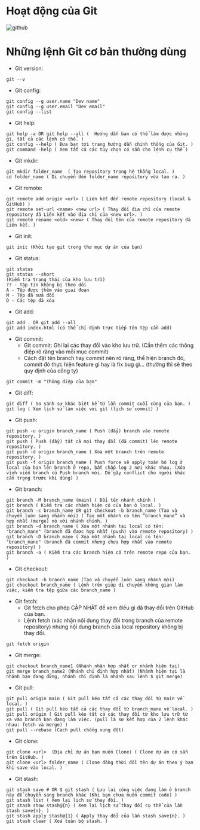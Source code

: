 # Hoạt động của Git
![github](https://github.com/phuccoderr/github-demo-phuc/assets/124669538/c1d5e7fe-54ab-4d18-a70f-d704b6706c61)

# Những lệnh Git cơ bản thường dùng
- Git version:
~~~
git --v
~~~
- Git config:
~~~
git config --g user.name "Dev name"
git config --g user.email "Dev email"
git config --list
~~~
- Git help:
~~~
git help -a OR git help --all (  Hướng dẫn bạn có thể làm được những gì, tất cả các lệnh có thể. )
git config --help ( Đưa bạn tới trang hướng dẫn chính thống của Git. )
git command -help ( Xem tất cả các tùy chọn có sẵn cho lệnh cụ thể )
~~~
- Git mkdir:
~~~
git mkdir folder_name  ( Tạo repository trong hệ thống local. )
cd folder_name ( Di chuyển đến folder_name repository vừa tạo ra. )
~~~
- Git remote:
~~~
git remote add origin <url> ( Liên kết đến remote repository (local & GitHub) )
git remote set-url <name> <new url> ( Thay đổi địa chỉ của remote repository đã Liên kết vào địa chỉ của <new url>. )
git remote rename <old> <new> ( Thay đổi tên của remote repository đã Liên kết. )
~~~
- Git init:
~~~
git init (Khởi tạo git trong thư mục dự án của bạn)
~~~
- Git status:
~~~
git status
git status --short
(Kiểm tra trạng thái của kho lưu trữ)
?? - Tập tin không bị theo dõi
A - Tệp được thêm vào giai đoạn
M - Tệp đã sửa đổi
D - Các tệp đã xóa
~~~
- Git add:
~~~
git add . OR git add --all
git add index.html (có thể chỉ định trực tiếp tên tệp cần add)
~~~
- Git commit:
  - Git commit: Ghi lại các thay đổi vào kho lưu trữ. (Cần thêm các thông điệp rõ ràng vào mỗi mục commit)
  - Cách đặt tên branch hay commit nên rõ ràng, thể hiện branch đó, commit đó thực hiện feature gì hay là fix bug gì... (thường thì sẽ theo quy định của công ty)
~~~
git commit -m "Thông điệp của bạn"
~~~
- Git diff:
~~~
git diff ( So sánh sự khác biệt kể từ lần commit cuối cùng của bạn. )
git log ( Xem lịch sử làm việc với git (lịch sử commit) )
~~~
- Git push:
~~~
git push -u origin branch_name ( Push (đẩy) branch vào remote repository. )
git push ( Push (đẩy) tất cả mọi thay đổi (đã commit) lên remote repository. )
git push -d origin branch_name ( Xóa một branch trên remote repository. )
git push -f origin branch_name ( Push force sẽ apply toàn bộ log ở local của bạn lên branch ở repo, bất chấp log 2 nơi khác nhau. (Xóa vĩnh viễn branch cũ Push branch mới. Dễ gây conflict cho người khác cẩn trọng trước khi dùng) )
~~~
- Git branch:
~~~
git branch -M branch_name (main) ( Đổi tên nhánh chính )
git branch ( Kiểm tra các nhánh hiện có của bạn ở local. )
git branch -c branch_name OR git checkout -b branch_name (Tạo và chuyển luôn sang nhánh mới) ( Tạo một nhánh có tên “branch_mane” và hợp nhất (merge) nó với nhánh chính. )
git branch -d branch_name ( Xóa một nhánh tại local có tên: "branch_mane" (branch đã được hợp nhất (push) vào remote repository) )
git branch -D branch_mane ( Xóa một nhánh tại local có tên: "branch_mane" (branch đã commit nhưng chưa hợp nhất vào remote repository) )
git branch -a ( Kiểm tra các branch hiện có trên remote repo của bạn. )
~~~
- Git checkout:
~~~
git checkout -b branch_name (Tạo và chuyển luôn sang nhánh mới)
git checkout branch_name ( Lệnh trên giúp di chuyển không gian làm việc, kiểm tra tệp giữa các branch_name )
~~~
- Git fetch:
  - Git fetch cho phép CẬP NHẬT để xem điều gì đã thay đổi trên GitHub của bạn.
  - Lệnh fetch (xác nhận nội dung thay đổi trong branch của remote repository) nhưng nội dung branch của local repository không bị thay đổi.
~~~
git fetch origin
~~~
- Git merge:
~~~
git checkout branch_name1 (Nhánh nhận hợp nhất or nhánh hiện tại)
git merge branch_name2 (Nhánh chỉ định hợp nhất) (Nhánh hiện tại là nhánh bạn đang đứng, nhánh chỉ định là nhánh sau lệnh $ git merge)
~~~
- Git pull:
~~~
git pull origin main ( Git pull kéo tất cả các thay đổi từ main về local. )
git pull ( Git pull kéo tất cả các thay đổi từ branch_mane về local. )
git pull origin ( Git pull kéo tất cả các thay đổi từ kho lưu trữ từ xa vào branch bạn đang làm việc. (pull là sự kết hợp của 2 lệnh khác nhau: fetch và merge) )
git pull --rebase (Cach pull chống xung đột)
~~~
- Git clone:
~~~
git clone <url>  (Địa chỉ dự án bạn muốn Clone) ( Clone dự án có sẵn trên GitHub. )
git clone <url> folder_name ( Clone đồng thời đổi tên dự án theo ý bạn khi save vào local. )
~~~
- Git stash:
~~~
git stash save # OR $ git stash ( Lưu lại công việc đang làm ở branch này để chuyển sang branch khác (Khi bạn chưa muốn commit code) )
git stash list ( Xem lại lịch sử thay đổi. )
git stash show stash@{n} ( Xem lại lịch sử thay đổi cụ thể của lần stash save{n}. )
git stash apply stash@{1} ( Apply thay đổi của lần stash save{n}. )
git stash clear ( Xoá toàn bộ stash. )
~~~~
  
